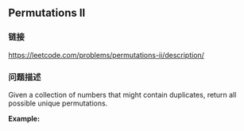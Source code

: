 ## Permutations II  
### 链接  
https://leetcode.com/problems/permutations-ii/description/  
### 问题描述
Given a collection of numbers that might contain duplicates, return all possible unique permutations.

**Example:**
